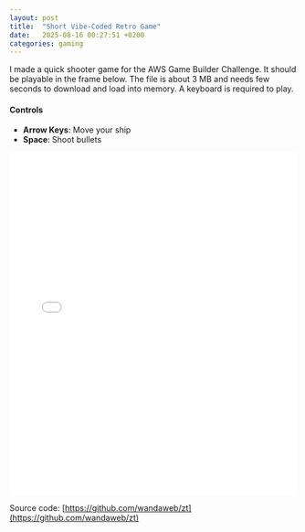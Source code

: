 ```yaml
---
layout: post
title:  "Short Vibe-Coded Retro Game"
date:   2025-08-16 00:27:51 +0200
categories: gaming
---
```

I made a quick shooter game for the AWS Game Builder Challenge. It should be playable in the frame below. The file is about 3 MB and needs few seconds to download and load into memory. A keyboard is required to play.  

#### Controls
- **Arrow Keys**: Move your ship
- **Space**: Shoot bullets

<iframe src="../../../../zt/game.html" style="border:none;" title="Game Area" width="100%" height="600px"></iframe>

Source code: [https://github.com/wandaweb/zt](https://github.com/wandaweb/zt)

